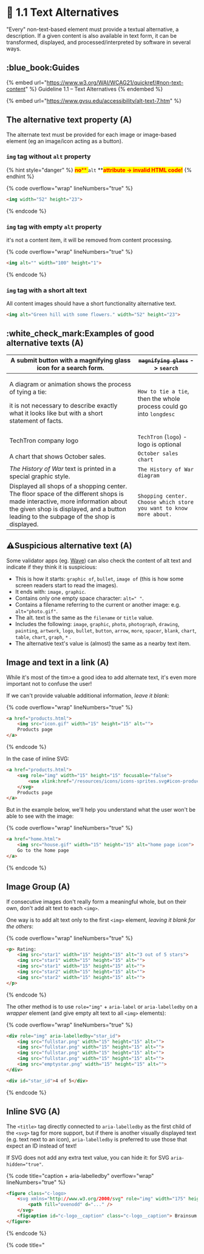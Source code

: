 # 🔡 1.1 Text Alternatives

"Every" non-text-based element must provide a textual alternative, a description. If a given content is also available in text form, it can be transformed, displayed, and processed/interpreted by software in several ways.

## :blue\_book:Guides

{% embed url="https://www.w3.org/WAI/WCAG21/quickref/#non-text-content" %}
Guideline 1.1 – Text Alternatives
{% endembed %}

{% embed url="https://www.gvsu.edu/accessibility/alt-text-7.htm" %}

## **The alternative text property (A)**

The alternate text must be provided for each image or image-based element (eg an image/icon acting as a button).

### `img` tag without `alt` property

{% hint style="danger" %}
<mark style="color:red;">**no**</mark><mark style="color:red;">** **</mark><mark style="color:red;">**`alt`**</mark><mark style="color:red;">** **</mark><mark style="color:red;">**attribute -> invalid HTML code!**</mark>
{% endhint %}

{% code overflow="wrap" lineNumbers="true" %}
```html
<img width="52" height="23">
```
{% endcode %}

### `img` tag with empty `alt` property

it's not a content item, it will be removed from content processing.

{% code overflow="wrap" lineNumbers="true" %}
```html
<img alt="" width="100" height="1">
```
{% endcode %}

### `img` tag with a short alt text

All content images should have a short functionality alternative text.

```html
<img alt="Green hill with some flowers." width="52" height="23">
```

## :white\_check\_mark:Examples of good alternative texts (A)

| A submit button with a magnifying glass icon for a search form.                                                                                                                                                         | ~~`magnifying glass`~~ -> `search`                                  |
| ----------------------------------------------------------------------------------------------------------------------------------------------------------------------------------------------------------------------- | ------------------------------------------------------------------- |
| <p></p><p>A diagram or animation shows the process of tying a tie:</p><p>it is not necessary to describe exactly what it looks like but with a short statement of facts.</p>                                            | `How to tie a tie`, then the whole process could go into `longdesc` |
| TechTron company logo                                                                                                                                                                                                   | `TechTron` (`logo`) - logo is optional                              |
| A chart that shows October sales.                                                                                                                                                                                       | `October sales chart`                                               |
| _The History of War_ text is printed in a special graphic style.                                                                                                                                                        | `The History of War diagram`                                        |
| Displayed all shops of a shopping center. The floor space of the different shops is made interactive, more information about the given shop is displayed, and a button leading to the subpage of the shop is displayed. | `Shopping center. Choose which store you want to know more about.`  |

## :warning:Suspicious alternative text (A)

Some validator apps (eg. [Wave](https://wave.webaim.org)) can also check the content of alt text and indicate if they think it is suspicious:

* This is how it starts: `graphic of`, `bullet`, `image of` (this is how some screen readers start to read the images).
* It ends with: `image,` `graphic`.
* Contains only one empty space character: `alt=" "`.
* Contains a filename referring to the current or another image: e.g. `alt="photo.gif"`.
* The alt. text is the same as the `filename` or `title` value.
* Includes the following: `image`, `graphic`, `photo`, `photograph`, `drawing`, `painting`, `artwork`, `logo`, `bullet`, `button`, `arrow`, `more`, `spacer`, `blank`, `chart`, `table`, `chart`, `graph`, `*` .
* The alternative text's value is (almost) the same as a nearby text item.

## Image and text in a link (A)

While it's most of the tim>e a good idea to add alternate text, it's even more important not to confuse the user!

If we can't provide valuable additional information, _leave it blank_:

{% code overflow="wrap" lineNumbers="true" %}
```html
<a href="products.html">
    <img src="icon.gif" width="15" height="15" alt="">
    Products page
</a>
```
{% endcode %}

In the case of inline SVG:

```html
<a href="products.html">
    <svg role="img" width="15" height="15" focusable="false">
        <use xlink:href="/resources/icons/icons-sprites.svg#icon-product"> </use>
    </svg>
    Products page
</a>
```

But in the example below, we'll help you understand what the user won't be able to see with the image:

{% code overflow="wrap" lineNumbers="true" %}
```html
<a href="home.html">
    <img src="house.gif" width="15" height="15" alt="home page icon">
    Go to the home page
</a>
```
{% endcode %}

## Image Group (A)

If consecutive images don't really form a meaningful whole, but on their own, don't add alt text to each `<img>`.

One way is to add alt text only to the first `<img>` element, _leaving it blank for the others_:

{% code overflow="wrap" lineNumbers="true" %}
```html
<p> Rating:
    <img src="star1" width="15" height="15" alt="3 out of 5 stars">
    <img src="star1" width="15" height="15" alt="">
    <img src="star1" width="15" height="15" alt="">
    <img src="star2" width="15" height="15" alt="">
    <img src="star2" width="15" height="15" alt="">
</p>
```
{% endcode %}

The other method is to use `role="img"` + `aria-label` or `aria-labelledby` on a _wrapper_ element (and give empty alt text to all `<img>` elements):

{% code overflow="wrap" lineNumbers="true" %}
```html
<div role="img" aria-labelledby="star_id">
    <img src="fullstar.png" width="15" height="15" alt="">
    <img src="fullstar.png" width="15" height="15" alt="">
    <img src="fullstar.png" width="15" height="15" alt="">
    <img src="fullstar.png" width="15" height="15" alt="">
    <img src="emptystar.png" width="15" height="15" alt="">
</div>

<div id="star_id">4 of 5</div>
```
{% endcode %}

## Inline SVG (A)&#x20;

The `<title>` tag directly connected to `aria-labelledby` as the first child of the `<svg>` tag for more support, but if there is another visually displayed text (e.g. text next to an icon), `aria-labelledby` is preferred to use those that expect an ID instead of text!

If SVG does not add any extra text value, you can hide it: for SVG `aria-hidden="true"`.

{% code title="caption + aria-labelledby" overflow="wrap" lineNumbers="true" %}
```html
<figure class="c-logo>
    <svg xmlns="http://www.w3.org/2000/svg" role="img" width="175" height="31" viewBox="0 0 175 31" aria-labelledby="c-logo__caption" >
        <path fill="ovenodd" d="..." />
    </svg>
    <figcaption id="c-logo__caption" class="c-logo__caption"> Brainsum logo</figcaption>
</figure>
```
{% endcode %}

{% code title="<title> property" overflow="wrap" lineNumbers="true" %}
```html
<svg role="img" width="15" height="15" aria-labelledby="icon-redirect-69" class="c-icon c-button__icon">
    <title id="icon-redirect-69">The link will open in a new tab/window!</title>
    <use xlink:href="/resources/icons/icons-sprites.svg#icon-redirect"> </use>
</svg>
```
{% endcode %}

### :blue\_book:Guides

{% embed url="https://developer.mozilla.org/en-US/docs/Web/SVG/Element/title" %}
`<title>` element
{% endembed %}

{% embed url="https://developer.mozilla.org/en-US/docs/Web/Accessibility/ARIA/Attributes/aria-labelledby" %}
`aria-labelledby` property
{% endembed %}

{% embed url="https://css-tricks.com/accessible-svgs/" %}
More examples for SVG alt texts
{% endembed %}

## Longdesc (A)

The `longdesc` attribute could contain a link to a longer description.

W3C recommends but MDN marked it as deprecated.

Write only short, concise text in alt. text, if you need a longer description, `longdesc` was invented for this, in which we can place a link. ([Firefox](https://www.mozilla.org/firefox), [JAWS](https://www.freedomscientific.com/products/software/jaws/), [NVDA](https://www.nvaccess.org) partially supported)

{% code title="Point to a separate page" overflow="wrap" lineNumbers="true" %}
```html
<p>
    <img src="chart.gif" width="360" height="240" alt="a complex chart" longdesc="chartdesc.html">
</p>
```
{% endcode %}

{% code title="On the same page" overflow="wrap" lineNumbers="true" %}
```html
<img longdesc="thispage.html#desc" width="360" height="240" alt="Line graph of the number of subscribers" src="http://www.company/images/graph.png">

<div id="desc">
    <h3>Long Description: Line graph of the number of subscribers</h3>
    <p>Long description ends.</p>
<div>
```
{% endcode %}

### :blue\_book:Guides

{% embed url="https://developer.mozilla.org/en-US/docs/Web/API/HTMLImageElement/longDesc" %}
`longdesc` property
{% endembed %}

## Filename

SEO assisted technologies

## Aria-describedby

The `aria-describedby` property could contain an ID of the element with a longer description (can only contain an element containing a string)

{% hint style="info" %}
**Note:** The `aria-describedby` attributed is not designed to reference descriptions on an external resource (like [longdesc](1.1-text-alternatives.md#longdesc)). As its value is one or a space-separated list of more than one `id`, it must reference elements in the same DOM document.
{% endhint %}

{% code overflow="wrap" lineNumbers="true" %}
```html
<img src="products-toys-truck.jpg" width="500" height="300" alt="trash" aria-describedby="product-image-desc">

<p id="product-image-desc">A plastic truck toy width driver, rotatable wheels, and movable crane.</p>
```
{% endcode %}

### :blue\_book:Guides

{% embed url="https://developer.mozilla.org/en-US/docs/Web/Accessibility/ARIA/Attributes/aria-describedby" %}
aria-describedby property
{% endembed %}

## Aria-details

It's like the see also-relation, the related item IDs can be specified

not for further description but for additional information (e.g. related image)

{% hint style="info" %}
**Note:** `aria-details` has no impact on the accessible description.

Unlike `aria-describedby`, elements referenced by `aria-details` are not used in accessible descriptions and are not turned into a plain string when presented to assistive technology users.&#x20;

The elements that are referenced by `aria-details` should be visible to all users. `aria-details` informs users that otherwise might not be able to scan a screen and discern quickly that the explanatory content is available.
{% endhint %}

### :blue\_book:Guides

{% embed url="https://developer.mozilla.org/en-US/docs/Web/Accessibility/ARIA/Attributes/aria-details" %}
